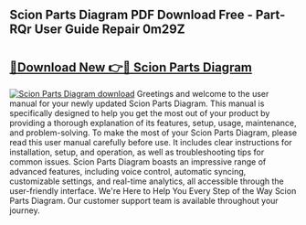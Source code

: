 ## Scion Parts Diagram PDF Download Free - Part-RQr User Guide Repair 0m29Z

# <h2><a href="http://dfocrq8.blite.top/?on=Scion+Parts+Diagram">🔗Download New 👉🔴 Scion Parts Diagram</a></h2>

[![Scion Parts Diagram download](https://i.imgur.com/lujVjoI.png)](http://dfocrq8.blite.top/?on=Scion+Parts+Diagram)
Greetings and welcome to the user manual for your newly updated Scion Parts Diagram. This manual is specifically designed to help you get the most out of your product by providing a thorough explanation of its features, setup, usage, maintenance, and problem-solving. To make the most of your Scion Parts Diagram, please read this user manual carefully before use. It includes clear instructions for installation, setup, and operation, as well as troubleshooting tips for common issues. Scion Parts Diagram boasts an impressive range of advanced features, including voice control, automatic syncing, customizable settings, and real-time analytics, all accessible through the user-friendly interface. We're Here to Help You Every Step of the Way Scion Parts Diagram. Our customer support team is available throughout your journey.
